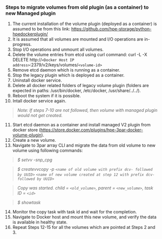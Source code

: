 ### Steps to migrate volumes from old plugin (as a container) to new Managed plugin

1.	The current installation of the volume plugin (deployed as a container) is assumed to be from this link: https://github.com/hpe-storage/python-hpedockerplugin/
2.	It is assumed that all volumes are mounted and I/O operations are in-progress.
3.	Stop I/O operations and unmount all volumes.
4.	Delete the volume entries from etcd using curl command: curl -L -X DELETE http://`<Docker Host IP address>`:2379/v2/keys/volumes/`<volume-id>`
5.	Remove etcd daemon which is running as a container.
6.	Stop the legacy plugin which is deployed as a container.
7.	Uninstall docker service. 
8.	Delete all docker related folders of legacy volume plugin (folders are expected in paths: /usr/bin/docker, /etc/docker, /usr/share/../../).
9. Reboot the system if it is possible.
10.	Intall docker service again.

>*Note: If steps 7-10 are not followed, then volume with managed plugin would not get created.*

11.	Start etcd daemon as a container and install managed V2 plugin from docker store (https://store.docker.com/plugins/hpe-3par-docker-volume-plugin). 
12.	Create a new volume.
13.	Navigate to 3par array CLI and migrate the data from old volume to new volume using following commands:

>*$ setvv -snp_cpg <CPG name> <name of old volumes with prefix dcv- followed by UUID>*

>*$ createvvcopy -p `<name of old volume with prefix dcv- followed by UUID>` `<name of new volume created at step 12 with prefix dcv- followed by UUID>`*

>*Copy was started. child = `<old_volume>`, parent = `<new_volume>`, task ID = `<id>`*
  
>*$ showtask*

14.	Monitor the copy task with task id and wait for the completion.
15.	Navigate to Docker host and mount this new volume, and verify the data is available in healthy state.
16. Repeat Steps 12-15 for all the volumes which are pointed at Steps 2 and 3.

